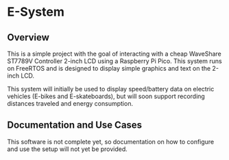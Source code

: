 # E-System

## Overview

This is a simple project with the goal of interacting with a cheap WaveShare ST7789V Controller 2-inch LCD using a Raspberry Pi Pico. This system runs on FreeRTOS and is designed to display simple graphics and text on the 2-inch LCD.

This system will initially be used to display speed/battery data on electric vehicles (E-bikes and E-skateboards), but will soon support recording distances traveled and energy consumption.

## Documentation and Use Cases

This software is not complete yet, so documentation on how to configure and use the setup will not yet be provided. 
